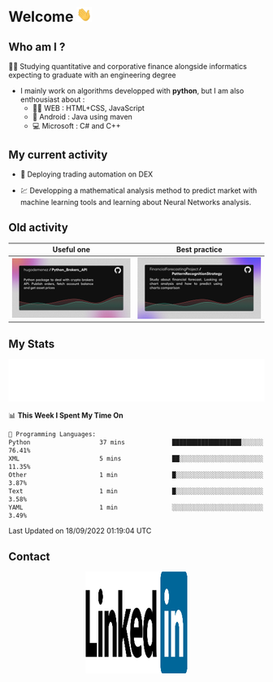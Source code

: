 # Welcome <img src="assets/hello.gif" width="30px"/>


## Who am I ?

:man_student: Studying quantitative and corporative finance alongside informatics expecting to graduate with an engineering degree

*  I mainly work on algorithms developped with **python**, but I am also enthousiast about :
    * :man_technologist: WEB : HTML+CSS, JavaScript
    * :iphone: Android : Java using maven
    * :computer: Microsoft : C# and C++

## My current activity

* :rocket: Deploying trading automation on DEX

* :chart: Developping a mathematical analysis method to predict market with machine learning tools and learning about Neural Networks analysis.

## Old activity

| Useful one | Best practice|
| ------------- | ------------- |
| [![](assets/BrokerAPI.png)](https://github.com/hugodemenez/Python_Brokers_API)  | [![](assets/PatternRecognitionStrategy.png)](https://github.com/FinancialForecastingProject/PatternRecognitionStrategy.git)  |

## My Stats

<p align=center>
<img src="metrics.plugin.wakatime.svg" alt="Metrics">
</p>

<!--START_SECTION:waka-->
📊 **This Week I Spent My Time On** 

```text
💬 Programming Languages: 
Python                   37 mins             ███████████████████░░░░░░   76.41% 
XML                      5 mins              ██░░░░░░░░░░░░░░░░░░░░░░░   11.35% 
Other                    1 min               █░░░░░░░░░░░░░░░░░░░░░░░░   3.87% 
Text                     1 min               █░░░░░░░░░░░░░░░░░░░░░░░░   3.58% 
YAML                     1 min               ░░░░░░░░░░░░░░░░░░░░░░░░░   3.49%

```


 Last Updated on 18/09/2022 01:19:04 UTC
<!--END_SECTION:waka-->

## Contact

<p align=center >
<a href="https://www.linkedin.com/in/hugo-demenez/"><img src="assets/linkedin.svg" alt="Linkedin_hugodemenez" height="200px" width="200px"/></a>
</p>
